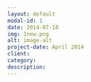 ```yaml
---
layout: default
modal-id: 1
date: 2014-07-18
img: 1new.png
alt: image-alt
project-date: April 2014
client: 
category: 
description: 
---
```

